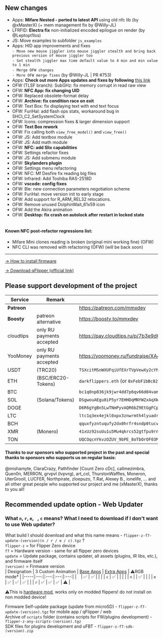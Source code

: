 ## New changes
* Apps: **Mifare Nested - ported to latest API** using old nfc lib (by @xMasterX) (+ mem management fix by @Willy-JL) 
* LFRFID: **Electra fix** non-initialized encoded epilogue on render (by @Leptopt1los)
* JS: Move examples to subfolder `js_examples`
* Apps: HID app improvements and fixes<br>
`- Move new mouse jiggler into mouse jiggler stealth and bring back previous version of mouse jiggler too`<br>
`- Set stealth jiggler max time default value to 4 min and min value to 1 min`<br>
`- Merge OFW changes`<br>
`- More OFW merge fixes` (by @Willy-JL | PR #753)<br>
* Apps: **Check out more Apps updates and fixes by following** [this link](https://github.com/xMasterX/all-the-plugins/commits/dev)
* OFW (TLSF branch): SubGHz: fix memory corrupt in read raw view
* OFW: **NFC App: fix changing UID**
* OFW: Replaced obsolete-format delay
* OFW: **Archive: fix condition race on exit**
* OFW: Text Box: fix displaying text with end text focus
* OFW: FuriHal: add flash ops stats, workaround bug in SHCI_C2_SetSystemClock
* OFW: Icons: compression fixes & larger dimension support
* OFW: **Text Box rework**
* OFW: Fix calling both `view_free_model()` and `view_free()`
* OFW: JS: Add textbox module
* OFW: JS: Add math module
* OFW: **NFC: add Slix capabilities**
* OFW: Settings refactor fixes
* OFW: JS: Add submenu module
* OFW: **Skylanders plugin**
* OFW: Settings menu refactoring 
* OFW: NFC: Mf Desfire fix reading big files 
* OFW: Infrared: Add Toshiba RAS-2518D 
* OFW: **vscode: config fixes**
* OFW: Ble: new connection parameters negotiation scheme
* OFW: FuriHal: move version init to early stage 
* OFW: Add support for R_ARM_REL32 relocations.
* OFW: Remove unused DolphinWait_61x59 icon
* OFW: Add the Akira animation
* OFW: **Desktop: fix crash on autolock after restart in locked state**
<br><br>
#### Known NFC post-refactor regressions list: 
- Mifare Mini clones reading is broken (original mini working fine) (OFW)
- NFC CLI was removed with refactoring (OFW) (will be back soon)

----

[-> How to install firmware](https://github.com/DarkFlippers/unleashed-firmware/blob/dev/documentation/HowToInstall.md)

[-> Download qFlipper (official link)](https://flipperzero.one/update)

## Please support development of the project
|Service|Remark|Link/Wallet|
|-|-|-|
|**Patreon**||https://patreon.com/mmxdev|
|**Boosty**|patreon alternative|https://boosty.to/mmxdev|
|cloudtips|only RU payments accepted|https://pay.cloudtips.ru/p/7b3e9d65|
|YooMoney|only RU payments accepted|https://yoomoney.ru/fundraise/XA49mgQLPA0.221209|
|USDT|(TRC20)|`TSXcitMSnWXUFqiUfEXrTVpVewXy2cYhrs`|
|ETH|(BSC/ERC20-Tokens)|`darkflippers.eth` (or `0xFebF1bBc8229418FF2408C07AF6Afa49152fEc6a`)|
|BTC||`bc1q0np836jk9jwr4dd7p6qv66d04vamtqkxrecck9`|
|SOL|(Solana/Tokens)|`DSgwouAEgu8iP5yr7EHHDqMNYWZxAqXWsTEeqCAXGLj8`|
|DOGE||`D6R6gYgBn5LwTNmPyvAQR6bZ9EtGgFCpvv`|
|LTC||`ltc1q3ex4ejkl0xpx3znwrmth4lyuadr5qgv8tmq8z9`|
|BCH||`qquxfyzntuqufy2dx0hrfr4sndp0tucvky4sw8qyu3`|
|XMR|(Monero)| `41xUz92suUu1u5Mu4qkrcs52gtfpu9rnZRdBpCJ244KRHf6xXSvVFevdf2cnjS7RAeYr5hn9MsEfxKoFDRSctFjG5fv1Mhn`|
|TON||`UQCOqcnYkvzOZUV_9bPE_8oTbOrOF03MnF-VcJyjisTZmsxa`|

#### Thanks to our sponsors who supported project in the past and special thanks to sponsors who supports us on regular basis:
@mishamyte, ClaraCrazy, Pathfinder [Count Zero cDc], callmezimbra, Quen0n, MERRON, grvpvl (lvpvrg), art_col, ThurstonWaffles, Moneron, UterGrooll, LUCFER, Northpirate, zloepuzo, T.Rat, Alexey B., ionelife, ...
and all other great people who supported our project and me (xMasterX), thanks to you all!


## **Recommended update option - Web Updater**

### What `n`, `r`, `e`, ` `, `c` means? What I need to download if I don't want to use Web updater?
What build I should download and what this name means - `flipper-z-f7-update-(version)(n / r / e / c).tgz` ? <br>
`flipper-z` = for Flipper Zero device<br>
`f7` = Hardware version - same for all flipper zero devices<br>
`update` = Update package, contains updater, all assets (plugins, IR libs, etc.), and firmware itself<br>
`(version)` = Firmware version<br>
| Designation | 3 Custom Animation | [Base Apps](https://github.com/xMasterX/all-the-plugins#default-pack) | [Extra Apps](https://github.com/xMasterX/all-the-plugins#extra-pack) | ⚠️RGB mode* |
|-----|:---:|:---:|:---:|:---:|
| ` ` | ✅ | ✅ |  |  |
| `c` | ✅ |  |  |  |
| `n` |  | ✅ |  |  |
| `e` | ✅ | ✅ | ✅ |  |
| `r` | ✅ | ✅ | ✅ | ⚠️ |

⚠️This is [hardware mod](https://github.com/quen0n/flipperzero-firmware-rgb#readme), works only on modded flippers! do not install on non modded device!

Firmware Self-update package (update from microSD) - `flipper-z-f7-update-(version).tgz` for mobile app / qFlipper / web<br>
Archive of `scripts` folder (contains scripts for FW/plugins development) - `flipper-z-any-scripts-(version).tgz`<br>
SDK files for plugins development and uFBT - `flipper-z-f7-sdk-(version).zip`



